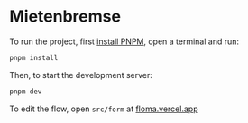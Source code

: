 # Mietenbremse

To run the project, first [install PNPM](https://pnpm.io/installation), open a
terminal and run:

```sh
pnpm install
```

Then, to start the development server:

```sh
pnpm dev
```

To edit the flow, open `src/form` at [floma.vercel.app](https://floma.vercel.app)
